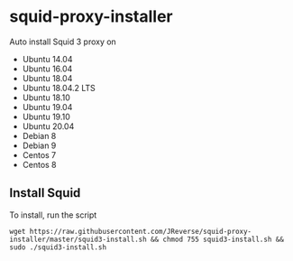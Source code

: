 # squid-proxy-installer

Auto install Squid 3 proxy on

+ Ubuntu 14.04
+ Ubuntu 16.04
+ Ubuntu 18.04
+ Ubuntu 18.04.2 LTS
+ Ubuntu 18.10
+ Ubuntu 19.04
+ Ubuntu 19.10
+ Ubuntu 20.04
+ Debian 8
+ Debian 9
+ Centos 7
+ Centos 8

## Install Squid

To install, run the script

```
wget https://raw.githubusercontent.com/JReverse/squid-proxy-installer/master/squid3-install.sh && chmod 755 squid3-install.sh && sudo ./squid3-install.sh
```
